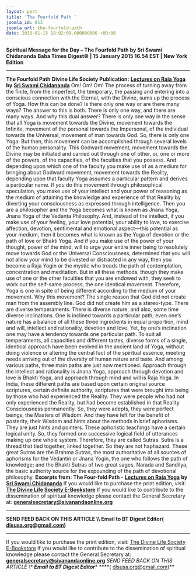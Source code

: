 ```yaml
---
layout: post
title: 'The Fourfold Path '
joomla_id: 813
joomla_url: the-fourfold-path
date: 2015-01-15 18:02:09.000000000 +00:00
---
```

**Spiritual Message for the Day – The Fourfold Path by Sri Swami Chidananda**
**Baba Times Digest© | 15 January 2015 16.54 EST | New York Edition**
* * *  
**The Fourfold Path**
**Divine Life Society Publication:** [**Lectures on Raja Yoga**](http://www.dlshq.org/download/rajayogalectures.htm#_VPID_2) **by** [**Sri Swami Chidananda**](http://www.dlshq.org/saints/chida.htm)
Om! Om! Om!
The process of turning away from the finite, from the imperfect, the temporary, the passing and entering into a conscious connection with the Eternal, with the Divine, sums up the process of Yoga. How this can be done? Is there only one way or are there many ways? The answer to this is both. There is only one way, and there are many ways. And why this dual answer? There is only one way in the sense that all Yoga is movement towards the Divine, movement towards the Infinite, movement of the personal towards the Impersonal, of the individual towards the Universal, movement of man towards God. So, there is only one Yoga. But then, this movement can be accomplished through several levels of the human personality. This Godward movement, movement towards the Divine may be initiated and carried out through one of other, or, one or more of the powers, of the capacities, of the faculties that you possess. And depending upon which one of the faculty you make use of as a medium for bringing about Godward movement, movement towards the Reality, depending upon that faculty Yoga assumes a particular pattern and derives a particular name.
If you do this movement through philosophical speculation, you make use of your intellect and your power of reasoning as the medium of attaining the knowledge and experience of that Reality by diverting your consciousness as expressed through intelligence. Then you are a philosopher and the Yoga becomes what is known as Jnana Yoga, Jnana Yoga of the Vedanta Philosophy. And, instead of the intellect, if you make use of your feeling, your love potential, your ability to love, to exercise affection, devotion, sentimental and emotional aspect—this potential as your medium, then it becomes what is known as the Yoga of devotion or the path of love or Bhakti Yoga. And if you make use of the power of your thought, power of the mind, will to urge your entire inner being to resolutely move towards God or the Universal Consciousness, determined that you will not allow your mind to be divested or distracted in any way, then you become a Raja Yogin or the mystic who treads the path of contemplation, concentration and meditation. But in all these methods, though they make use of one or the other faculties that you are endowed with, they seek to work out the self-same process, the one identical movement. Therefore, Yoga is one in spite of being different according to the medium of your movement.
Why this movement? The single reason that God did not create man from the assembly line. God did not create him as a stereo-type. There are diverse temperaments. There is diverse nature, and also, some time diverse inclinations. One is inclined towards a particular path; even one’s nature has a balance of all these three ingredients in equal proportion, mind and will, intellect and rationality, devotion and love. Yet, by one’s inclination one may have a tendency towards one particular path. To suit all temperaments, all capacities and different tastes, diverse forms of a single, identical approach have been evolved in the ancient land of Yoga, without doing violence or altering the central fact of the spiritual essence, meeting needs arriving out of the diversity of human nature and taste. And among various paths, three main paths are just now mentioned. Approach through the intellect and rationality is Jnana Yoga, approach through devotion and love is Bhakti Yoga, and approach through mind and will is Raja Yoga.
In India, these different paths are based upon certain original source scriptures, certain definite authority, scriptures that were brought into being by those who had experienced the Reality. They were people who had not only experienced the Reality, but had become established in that Reality Consciousness permanently. So, they were adepts, they were perfect beings, the Masters of Wisdom. And they have left for the benefit of posterity, their Wisdom and hints about the methods in brief aphorisms. They are just hints and pointers. These aphoristic teachings have a certain logical unity. So, they formed one successive logical field of utterances making up one whole system. Therefore, they are called Sutras. Sutra is a thread that tied together, linked together. So they are not haphazard. These great Sutras are the Brahma Sutras, the most authoritative of all sources of aphorisms for the Vedantin or Jnana Yogin, the one who follows the path of knowledge; and the Bhakti Sutras of two great sages, Narada and Sandilya, the basic authority source for the expounding of the path of devotional philosophy.
**Excerpts from:**  **The Four-fold Path -** [**Lectures on Raja Yoga**](http://www.dlshq.org/download/rajayogalectures.htm#_VPID_2) **by** [**Sri Swami Chidananda**](http://www.dlshq.org/saints/chida.htm)
If you would like to purchase the print edition, visit: **[The Divine Life Society E-Bookstore](http://www.dlshq.org/download/download.htm)**
If you would like to contribute to the dissemination of spiritual knowledge please contact the General Secretary at: [](mailto:%20%3Cscript%20type=%27text/javascript%27%3E%20%3C%21--%20var%20prefix%20=%20%27ma%27%20+%20%27il%27%20+%20%27to%27;%20var%20path%20=%20%27hr%27%20+%20%27ef%27%20+%20%27=%27;%20var%20addy57016%20=%20%27generalsecretary%27%20+%20%27@%27;%20addy57016%20=%20addy57016%20+%20%27sivanandaonline%27%20+%20%27.%27%20+%20%27org%27;%20document.write%28%27%3Ca%20%27%20+%20path%20+%20%27%5C%27%27%20+%20prefix%20+%20%27:%27%20+%20addy57016%20+%20%27%5C%27%3E%27%29;%20document.write%28addy57016%29;%20document.write%28%27%3C%5C/a%3E%27%29;%20//--%3E%5Cn%20%3C/script%3E%3Cscript%20type=%27text/javascript%27%3E%20%3C%21--%20document.write%28%27%3Cspan%20style=%5C%27display:%20none;%5C%27%3E%27%29;%20//--%3E%20%3C/script%3EThis%20email%20address%20is%20being%20protected%20from%20spambots.%20You%20need%20JavaScript%20enabled%20to%20view%20it.%20%3Cscript%20type=%27text/javascript%27%3E%20%3C%21--%20document.write%28%27%3C/%27%29;%20document.write%28%27span%3E%27%29;%20//--%3E%20%3C/script%3E?subject=Contribution%20to%20Dissemination%20of%20Spiritual%20Knowledge) **generalsecretary@sivanandaonline.org**
****
**SEND FEED BACK ON THIS ARTICLE \\\ Email to BT Digest Editor[](mailto:%20%3Cscript%20type=%27text/javascript%27%3E%20%3C%21--%20var%20prefix%20=%20%27ma%27%20+%20%27il%27%20+%20%27to%27;%20var%20path%20=%20%27hr%27%20+%20%27ef%27%20+%20%27=%27;%20var%20addy72654%20=%20%27dlsusa.org%27%20+%20%27@%27;%20addy72654%20=%20addy72654%20+%20%27gmail%27%20+%20%27.%27%20+%20%27com%27;%20document.write%28%27%3Ca%20%27%20+%20path%20+%20%27%5C%27%27%20+%20prefix%20+%20%27:%27%20+%20addy72654%20+%20%27%5C%27%3E%27%29;%20document.write%28addy72654%29;%20document.write%28%27%3C%5C/a%3E%27%29;%20//--%3E%5Cn%20%3C/script%3E%3Cscript%20type=%27text/javascript%27%3E%20%3C%21--%20document.write%28%27%3Cspan%20style=%5C%27display:%20none;%5C%27%3E%27%29;%20//--%3E%20%3C/script%3EThis%20email%20address%20is%20being%20protected%20from%20spambots.%20You%20need%20JavaScript%20enabled%20to%20view%20it.%20%3Cscript%20type=%27text/javascript%27%3E%20%3C%21--%20document.write%28%27%3C/%27%29;%20document.write%28%27span%3E%27%29;%20//--%3E%20%3C/script%3E?subject=DLS%20Posts)( [dlsusa.org@gmail.com](mailto:dlsusa.org@gmail.com))**
* * *
  
If you would like to purchase the print edition, visit: [The Divine Life Society E-Bookstore](http://www.dlshq.org/download/download.htm)
If you would like to contribute to the dissemination of spiritual knowledge please contact the General Secretary at: **[generalsecretary@sivanandaonline.org](mailto:generalsecretary@sivanandaonline.org)**
**SEND FEED BACK ON THIS ARTICLE \\\**  **Email to BT Digest Editor**** [](mailto:%20%3Cscript%20type=%27text/javascript%27%3E%20%3C%21--%20var%20prefix%20=%20%27ma%27%20+%20%27il%27%20+%20%27to%27;%20var%20path%20=%20%27hr%27%20+%20%27ef%27%20+%20%27=%27;%20var%20addy72654%20=%20%27dlsusa.org%27%20+%20%27@%27;%20addy72654%20=%20addy72654%20+%20%27gmail%27%20+%20%27.%27%20+%20%27com%27;%20document.write%28%27%3Ca%20%27%20+%20path%20+%20%27%5C%27%27%20+%20prefix%20+%20%27:%27%20+%20addy72654%20+%20%27%5C%27%3E%27%29;%20document.write%28addy72654%29;%20document.write%28%27%3C%5C/a%3E%27%29;%20//--%3E%5Cn%20%3C/script%3E%3Cscript%20type=%27text/javascript%27%3E%20%3C%21--%20document.write%28%27%3Cspan%20style=%5C%27display:%20none;%5C%27%3E%27%29;%20//--%3E%20%3C/script%3EThis%20email%20address%20is%20being%20protected%20from%20spambots.%20You%20need%20JavaScript%20enabled%20to%20view%20it.%20%3Cscript%20type=%27text/javascript%27%3E%20%3C%21--%20document.write%28%27%3C/%27%29;%20document.write%28%27span%3E%27%29;%20//--%3E%20%3C/script%3E?subject=DLS%20Posts)****( [dlsusa.org@gmail.com](mailto:dlsusa.org@gmail.com))**  

